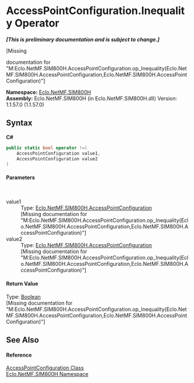 # AccessPointConfiguration.Inequality Operator 
 _**\[This is preliminary documentation and is subject to change.\]**_

\[Missing <summary> documentation for "M:Eclo.NetMF.SIM800H.AccessPointConfiguration.op_Inequality(Eclo.NetMF.SIM800H.AccessPointConfiguration,Eclo.NetMF.SIM800H.AccessPointConfiguration)"\]

**Namespace:**&nbsp;<a href="N_Eclo_NetMF_SIM800H">Eclo.NetMF.SIM800H</a><br />**Assembly:**&nbsp;Eclo.NetMF.SIM800H (in Eclo.NetMF.SIM800H.dll) Version: 1.1.57.0 (1.1.57.0)

## Syntax

**C#**<br />
``` C#
public static bool operator !=(
	AccessPointConfiguration value1,
	AccessPointConfiguration value2
)
```


#### Parameters
&nbsp;<dl><dt>value1</dt><dd>Type: <a href="T_Eclo_NetMF_SIM800H_AccessPointConfiguration">Eclo.NetMF.SIM800H.AccessPointConfiguration</a><br />\[Missing <param name="value1"/> documentation for "M:Eclo.NetMF.SIM800H.AccessPointConfiguration.op_Inequality(Eclo.NetMF.SIM800H.AccessPointConfiguration,Eclo.NetMF.SIM800H.AccessPointConfiguration)"\]</dd><dt>value2</dt><dd>Type: <a href="T_Eclo_NetMF_SIM800H_AccessPointConfiguration">Eclo.NetMF.SIM800H.AccessPointConfiguration</a><br />\[Missing <param name="value2"/> documentation for "M:Eclo.NetMF.SIM800H.AccessPointConfiguration.op_Inequality(Eclo.NetMF.SIM800H.AccessPointConfiguration,Eclo.NetMF.SIM800H.AccessPointConfiguration)"\]</dd></dl>

#### Return Value
Type: <a href="http://msdn2.microsoft.com/en-us/library/a28wyd50" target="_blank">Boolean</a><br />\[Missing <returns> documentation for "M:Eclo.NetMF.SIM800H.AccessPointConfiguration.op_Inequality(Eclo.NetMF.SIM800H.AccessPointConfiguration,Eclo.NetMF.SIM800H.AccessPointConfiguration)"\]

## See Also


#### Reference
<a href="T_Eclo_NetMF_SIM800H_AccessPointConfiguration">AccessPointConfiguration Class</a><br /><a href="N_Eclo_NetMF_SIM800H">Eclo.NetMF.SIM800H Namespace</a><br />